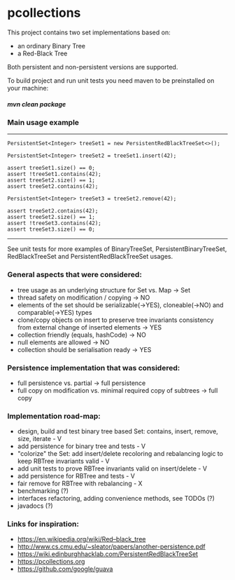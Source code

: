 # pcollections

This project contains two set implementations based on:
  - an ordinary Binary Tree 
  - a Red-Black Tree  
  
Both persistent and non-persistent versions are supported.    
  
To build project and run unit tests you need maven to be preinstalled on your machine:
##### mvn clean package

### Main usage example
----
    PersistentSet<Integer> treeSet1 = new PersistentRedBlackTreeSet<>();
    
    PersistentSet<Integer> treeSet2 = treeSet1.insert(42);
    
    assert treeSet1.size() == 0;
    assert !treeSet1.contains(42);
    assert treeSet2.size() == 1;
    assert treeSet2.contains(42);
    
    PersistentSet<Integer> treeSet3 = treeSet2.remove(42);
    
    assert treeSet2.contains(42);
    assert treeSet2.size() == 1;
    assert !treeSet3.contains(42);
    assert treeSet3.size() == 0;
----
See unit tests for more examples of BinaryTreeSet, PersistentBinaryTreeSet, RedBlackTreeSet and PersistentRedBlackTreeSet usages.

### General aspects that were considered:

  - tree usage as an underlying structure for Set vs. Map -> Set
  - thread safety on modification / copying -> NO
  - elements of the set should be serializable(->YES), cloneable(->NO) and comparable(->YES) types
  - clone/copy objects on insert to preserve tree invariants consistency from external change of inserted elements -> YES
  - collection friendly (equals, hashCode) -> NO
  - null elements are allowed -> NO
  - collection should be serialisation ready -> YES

### Persistence implementation that was considered:

  - full persistence vs. partial -> full persistence
  - full copy on modification vs. minimal required copy of subtrees -> full copy
  
### Implementation road-map:

  - design, build and test binary tree based Set: contains, insert, remove, size, iterate - V
  - add persistence for binary tree and tests - V
  - "colorize" the Set: add insert/delete recoloring and rebalancing logic to keep RBTree invariants valid - V
  - add unit tests to prove RBTree invariants valid on insert/delete - V
  - add persistence for RBTree and tests - V
  - fair remove for RBTree with rebalancing - X  
  - benchmarking (?)
  - interfaces refactoring, adding convenience methods, see TODOs (?)
  - javadocs (?)
      
### Links for inspiration:

  - https://en.wikipedia.org/wiki/Red–black_tree
  - http://www.cs.cmu.edu/~sleator/papers/another-persistence.pdf
  - https://wiki.edinburghhacklab.com/PersistentRedBlackTreeSet
  - https://pcollections.org
  - https://github.com/google/guava